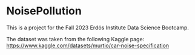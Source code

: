 # NoisePollution

This is a project for the Fall 2023 Erdös Institute Data Science Bootcamp.

The dataset was taken from the following Kaggle page: https://www.kaggle.com/datasets/murtio/car-noise-specification
